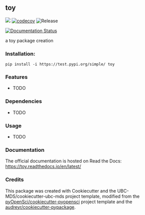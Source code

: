 ## toy 

![](https://github.com/rita-ni/toy/workflows/build/badge.svg) [![codecov](https://codecov.io/gh/rita-ni/toy/branch/master/graph/badge.svg)](https://codecov.io/gh/rita-ni/toy) ![Release](https://github.com/rita-ni/toy/workflows/Release/badge.svg)

[![Documentation Status](https://readthedocs.org/projects/toy/badge/?version=latest)](https://toy.readthedocs.io/en/latest/?badge=latest)

a toy package creation

### Installation:

```
pip install -i https://test.pypi.org/simple/ toy
```

### Features
- TODO

### Dependencies

- TODO

### Usage

- TODO

### Documentation
The official documentation is hosted on Read the Docs: <https://toy.readthedocs.io/en/latest/>

### Credits
This package was created with Cookiecutter and the UBC-MDS/cookiecutter-ubc-mds project template, modified from the [pyOpenSci/cookiecutter-pyopensci](https://github.com/pyOpenSci/cookiecutter-pyopensci) project template and the [audreyr/cookiecutter-pypackage](https://github.com/audreyr/cookiecutter-pypackage).
